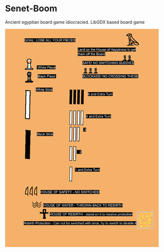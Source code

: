 # Senet-Boom
Ancient egyptian board game idiocracied. LibGDX based board game

![Senet Rules](https://github.com/mklemmingen/senet-boom/blob/master/assets/textures/rules.png?raw=true)
